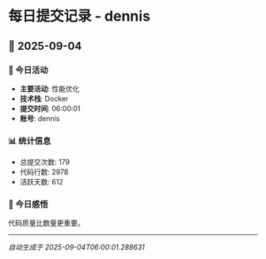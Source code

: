 # 每日提交记录 - dennis

## 📅 2025-09-04

### 🎯 今日活动
- **主要活动**: 性能优化
- **技术栈**: Docker
- **提交时间**: 06:00:01
- **账号**: dennis

### 📊 统计信息
- 总提交次数: 179
- 代码行数: 2978
- 活跃天数: 612

### 💭 今日感悟
代码质量比数量更重要。

---
*自动生成于 2025-09-04T06:00:01.288631*
